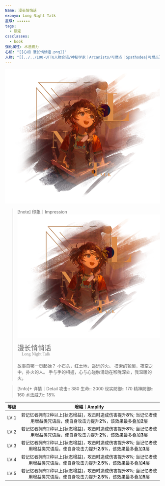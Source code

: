 ```yaml
---
Name: 漫长悄悄话
exonym: Long Night Talk
星级: ✦✦✦✦✦✦
tags:
  - 限定
cssclasses:
  - book
强化属性: 术法威力
心相: "[[心相 漫长悄悄话.png]]"
人物: "[[../../100-UTTU人物合辑/神秘学家｜Arcanists/可燃点｜Spathodea|可燃点]]"
---
```

![cover](assets/漫长悄悄话｜Long%20Night%20Talk.assets/心相%20漫长悄悄话.png)

> [!note] 印象｜Impression
> ![心相|inlL|300](assets/漫长悄悄话｜Long%20Night%20Talk.assets/心相%20漫长悄悄话.png)
> <p style="font-family: '家族宋', sans-serif; font-size: 22px; line-height: 0.75; text-indent: 0;">漫长悄悄话<br><span style="font-family: serif; font-size: 14px; color: #888888;">　Long Night Talk</span></p>
> 
> 故事自哪一页起始？
> 小石头，红土地，遥远的火。
> 摸索的轮廓，夜空之中，扑火的人。
> 手与手的相握，心与心碰触涌动在喉咙深处，我温暖的火。


> [!info]+ 详情｜Detail
> 攻击:: 380
> 生命:: 2000
> 现实防御:: 170
> 精神防御:: 160
> 术法威力:: 18%

|  等级  |                                 增幅｜Amplify                                  |
| :--: | :-------------------------------------------------------------------------: |
| LV.1 | 若记忆者拥有2种以上[状态增益]，攻击时造成伤害提升**8%**; 当记忆者使用增益类咒语后，使自身攻击力提升**2%**，该效果最多叠加**2**层 |
| LV.2 |       若记忆者拥有2种以上[状态增益]，攻击时造成伤害提升**8%**; 当记忆者使用增益类咒语后，使自身攻击力提升**2%**，该效果最多叠加**3**层       |
| LV.3 |      若记忆者拥有2种以上[状态增益]，攻击时造成伤害提升**8%**; 当记忆者使用增益类咒语后，使自身攻击力提升**2.5**%，该效果最多叠加**3**层      |
| LV.4 |      若记忆者拥有2种以上[状态增益]，攻击时造成伤害提升**8%**; 当记忆者使用增益类咒语后，使自身攻击力提升**2.5%**，该效果最多叠加**4**层      |
| LV.5 |      若记忆者拥有2种以上[状态增益]，攻击时造成伤害提升**8%**; 当记忆者使用增益类咒语后，使自身攻击力提升**2.5%**，该效果最多叠加**5**层      |
